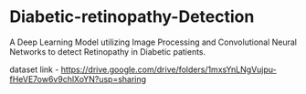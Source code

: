 # Diabetic-retinopathy-Detection
A Deep Learning Model utilizing Image Processing and Convolutional Neural Networks to detect Retinopathy in Diabetic patients.


dataset link - https://drive.google.com/drive/folders/1mxsYnLNgVujpu-fHeVE7ow6v9chlXoYN?usp=sharing

